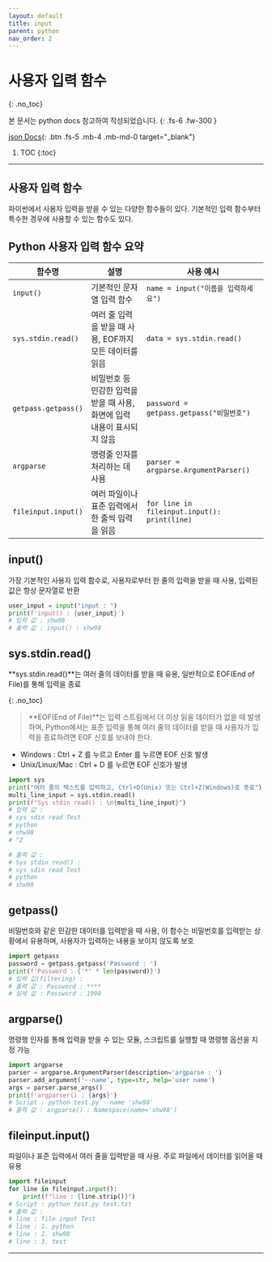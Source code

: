 ```yaml
---
layout: default
title: input
parent: python
nav_order: 2
---
```


# 사용자 입력 함수
{: .no_toc}

본 문서는 python docs 참고하여 작성되었습니다.
{: .fs-6 .fw-300 }

[json Docs][python json docs]{: .btn .fs-5 .mb-4 .mb-md-0 target="_blank"}

1. TOC
{:toc}

---

## 사용자 입력 함수
파이썬에서 사용자 입력을 받을 수 있는 다양한 함수들이 있다. 기본적인 입력 함수부터 특수한 경우에 사용할 수 있는 함수도 있다.

## Python 사용자 입력 함수 요약

| 함수명                | 설명                                                      | 사용 예시                                 |
|----------------------|----------------------------------------------------------|------------------------------------------|
| `input()`            | 기본적인 문자열 입력 함수                                      | `name = input("이름을 입력하세요")`         |
| `sys.stdin.read()`    | 여러 줄 입력을 받을 때 사용, EOF까지 모든 데이터를 읽음                         | `data = sys.stdin.read()`                |
| `getpass.getpass()`   | 비밀번호 등 민감한 입력을 받을 때 사용, 화면에 입력 내용이 표시되지 않음               | `password = getpass.getpass("비밀번호")`    |
| `argparse`           | 명령줄 인자를 처리하는 데 사용                                   | `parser = argparse.ArgumentParser()`     |
| `fileinput.input()`   | 여러 파일이나 표준 입력에서 한 줄씩 입력을 읽음                              | `for line in fileinput.input(): print(line)` |

## input()
가장 기본적인 사용자 입력 함수로, 사용자로부터 한 줄의 입력을 받을 때 사용, 입력된 값은 항상 문자열로 반환

```py
user_input = input("input : ")
print(f'input() : {user_input}')
# 입력 값 : shw98
# 출력 값 : input() : shw98
```

## sys.stdin.read()
**sys.stdin.read()**는 여러 줄의 데이터를 받을 때 유용, 일반적으로 EOF(End of File)를 통해 입력을 종료

{: .no_toc}
> **EOF(End of File)**는 입력 스트림에서 더 이상 읽을 데이터가 없을 때 발생하며, Python에서는 표준 입력을 통해 여러 줄의 데이터를 받을 때 사용자가 입력을 종료하려면 EOF 신호를 보내야 한다.
- Windows : Ctrl + Z 를 누르고 Enter 를 누르면 EOF 신호 발생
- Unix/Linux/Mac : Ctrl + D 를 누르면 EOF 신호가 발생

```py
import sys
print("여러 줄의 텍스트를 입력하고, Ctrl+D(Unix) 또는 Ctrl+Z(Windows)로 종료")
multi_line_input = sys.stdin.read()
print(f"Sys stdin read() : \n{multi_line_input}")
# 입력 값 :
# sys sdin read Test
# python
# shw98
# ^Z

# 출력 값 : 
# Sys stdin read() : 
# sys sdin read Test
# python
# shw98
```

## getpass()
비밀번호와 같은 민감한 데이터를 입력받을 때 사용, 이 함수는 비밀번호를 입력받는 상황에서 유용하며, 사용자가 입력하는 내용을 보이지 않도록 보호

```py
import getpass
password = getpass.getpass('Password : ')
print(f'Password : {'*' * len(password)}')
# 입력 값(filtering) : 
# 출력 값 : Password : ****
# 실제 값 : Password : 1998
```

## argparse()
명령행 인자를 통해 입력을 받을 수 있는 모듈, 스크립트를 실행할 때 명령행 옵션을 지정 가능

```py
import argparse
parser = argparse.ArgumentParser(description='argparse : ')
parser.add_argument('--name', type=str, help='user name')
args = parser.parse_args()
print(f'argparser() : {args}')
# Script : python test.py --name 'shw98'
# 출력 값 : argparse() : Namespace(name='shw98')
```

## fileinput.input()
파일이나 표준 입력에서 여러 줄을 입력받을 때 사용. 주로 파일에서 데이터를 읽어올 때 유용

```py
import fileinput
for line in fileinput.input():
    print(f"line : {line.strip()}")
# Script : python test.py test.txt
# 출력 값 : 
# line : file input Test
# line : 1. python
# line : 2. shw98
# line : 3. test
```

---
[python json docs]: https://docs.python.org/3/tutorial/index.html